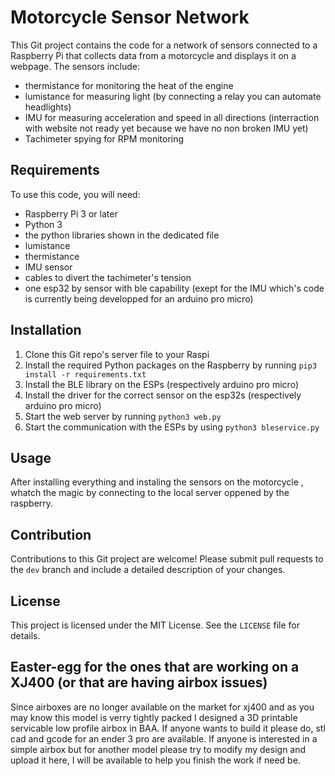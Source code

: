 # Motorcycle Sensor Network

This Git project contains the code for a network of sensors connected to a Raspberry Pi that collects data from a motorcycle and displays it on a webpage. The sensors include:

- thermistance for monitoring the heat of the engine
- lumistance for measuring light (by connecting a relay you can automate headlights)
- IMU for measuring acceleration and speed in all directions (interraction with website not ready yet because we have no non broken IMU yet)
- Tachimeter spying for RPM monitoring

## Requirements

To use this code, you will need:

- Raspberry Pi 3 or later
- Python 3
- the python libraries shown in the dedicated file
- lumistance
- thermistance
- IMU sensor
- cables to divert the tachimeter's tension
- one esp32 by sensor with ble capability (exept for the IMU which's code is currently being developped for an arduino pro micro)

## Installation

1. Clone this Git repo's server file to your Raspi
2. Install the required Python packages on the Raspberry by running `pip3 install -r requirements.txt`
3. Install the BLE library on the ESPs (respectively arduino pro micro)
4. Install the driver for the correct sensor on the esp32s (respectively arduino pro micro)
5. Start the web server by running `python3 web.py`
6. Start the communication with the ESPs by using `python3 bleservice.py`

## Usage

After installing everything and instaling the sensors on the motorcycle , whatch the magic by connecting to the local server oppened by the raspberry.

## Contribution

Contributions to this Git project are welcome! Please submit pull requests to the `dev` branch and include a detailed description of your changes.


## License

This project is licensed under the MIT License. See the `LICENSE` file for details.

## Easter-egg for the ones that are working on a XJ400 (or that are having airbox issues)

Since airboxes are no longer available on the market for xj400 and as you may know this model is verry tightly packed I designed a 3D printable servicable low profile airbox in BAA. If anyone wants to build it please do, stl cad and gcode for an ender 3 pro are available. If anyone is interested in a simple airbox but for another model please try to modify my design and upload it here, I will be available to help you finish the work if need be.
